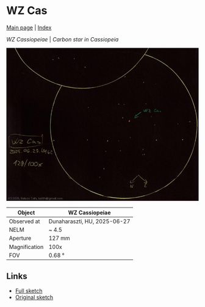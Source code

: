 # WZ Cas

[Main page](../pages/index.md) | [Index](../pages/obj_index.md)

_WZ Cassiopeiae_ | _Carbon star in Cassiopeia_  

![WZ Cas](../img/wz-cas-20250628.jpg)

Object | WZ Cassiopeiae
-|-
Observed at | Dunaharaszti, HU, 2025-06-27
NELM | ~ 4.5
Aperture | 127 mm
Magnification | 100x
FOV | 0.68 °


## Links

- [Full sketch](../img/v-aql-wz-cas-20250628.jpg)
- [Original sketch](../scan/20250628_2.jpg)
